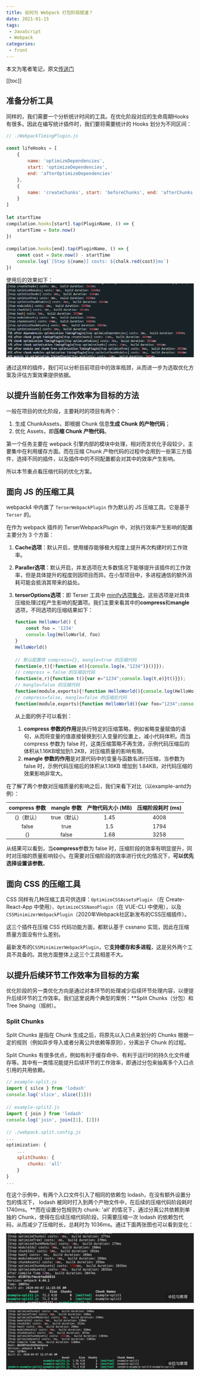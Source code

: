 ```yaml
---
title: 如何为 Webpack 打包阶段提速？
date: 2021-01-15
tags:
 - JavaScript
 - Webpack
categories:
 - front
---
```

本文为笔者笔记，原文[传送门](https://kaiwu.lagou.com/course/courseInfo.htm?courseId=416#/detail/pc?id=4426)

[[toc]]

## 准备分析工具
同样的，我们需要一个分析统计时间的工具。在优化阶段对应的生命周期Hooks有很多。因此在编写统计插件时，我们要将需要统计的 Hooks 划分为不同区间：

```js
// ./WebpackTimingPlugin.js

const lifeHooks = [
    {
        name: 'optimizeDependencies',
        start: 'optimizeDependencies',
        end: 'afterOptimizeDependencies'
    },
    {
        name: 'createChunks', start: 'beforeChunks', end: 'afterChunks'
    }
]

let startTime
compilation.hooks[start].tap(PluginName, () => {
    startTime = Date.now()
})

compilation.hooks[end].tap(PluginName, () => {
    const cost = Date.now() - startTime
    console.log(`[Step ${name}] costs: ${chalk.red(cost)}ms`)
})
```

使用后的效果如下：
![](../imgs/webpack_tongji.png)

通过这样的插件，我们可以分析目前项目中的效率瓶颈，从而进一步为选取优化方案及评估方案效果提供依据。

## 以提升当前任务工作效率为目标的方法
一般在项目的优化阶段，主要耗时的项目有两个：
1. 生成 ChunkAssets，即根据 Chunk 信息**生成 Chunk 的产物代码**；
2. 优化 Assets，即**压缩 Chunk 产物代码**。

第一个任务主要在 webpack 引擎内部的模块中处理，相对而言优化手段较少，主要集中在利用缓存方面。而在压缩 Chunk 产物代码的过程中会用到一些第三方插件，选择不同的插件，以及插件中的不同配置都会对其中的效率产生影响。

所以本节重点看压缩代码的优化方案。

## 面向 JS 的压缩工具

webpack4 中内置了 `TerserWebpackPlugin` 作为默认的 JS 压缩工具。它是基于 `Terser` 的。

在作为 webpack 插件的 TerserWebpackPlugin 中，对执行效率产生影响的配置主要分为 3 个方面：

1. **Cache选项**：默认开启，使用缓存能够极大程度上提升再次构建时的工作效率。

2. **Paraller选项**：默认开启，并发选项在大多数情况下能够提升该插件的工作效率，但是具体提升的程度则因项目而异。在小型项目中，多进程通信的额外消耗可能会抵消其带来的益处。

3. **terserOptions选项**：即 Terser 工具中 [minify选项集合](https://github.com/terser/terser#minify-options)。这些选项是对具体压缩处理过程产生影响的配置项。我们主要来看其中的**compress**和**mangle**选项，不同选项的压缩结果如下：

   ```js
   function HelloWorld() {
       const foo = '1234'
       console.log(HelloWorld, foo)
   }
   HelloWorld()
   
   // 默认配置项 compress={}, mangle=true 的压缩代码
   function(e,t){!function e(){console.log(e,"1234")}()}});
   // compress = false 的压缩后代码
   function(e,r){function t(){var e="1234";console.log(t,e)}t()}});
   // mangle=false 的压缩代码
   function(module,exports){!function HelloWorld(){console.log(HelloWorld,"1234")}()}});
   // compress=false, mangle=false 的压缩后代码
   function(module,exports){function HelloWorld(){var foo="1234";console.log(HelloWorld,foo)}HelloWorld()}});
   ```

   从上面的例子可以看到：

   1. **compress 参数的作用**是执行特定的压缩策略，例如省略变量赋值的语句，从而将变量的值直接替换到引入变量的位置上，减小代码体积。而当 compress 参数为 false 时，这类压缩策略不再生效，示例代码压缩后的体积从1.16KB增加到1.2KB，对压缩质量的影响有限。
   2. **mangle 参数的作用**是对源代码中的变量与函数名进行压缩，当参数为 false 时，示例代码压缩后的体积从1.16KB 增加到 1.84KB，对代码压缩的效果影响非常大。

在了解了两个参数对压缩质量的影响之后，我们来看下对比（以example-antd为例）：

| compress 参数 | mangle 参数  | 产物代码大小 (MB) | 压缩阶段耗时 (ms) |
| :-----------: | :----------: | :---------------: | :---------------: |
|  {}（默认）   | true（默认） |       1.45        |       4008        |
|     false     |     true     |        1.5        |       1794        |
|      {}       |    false     |       1.68        |       3258        |

从结果可以看到，当**compress**参数为 false 时，压缩阶段的效率有明显提升，同时对压缩的质量影响较小。在需要对压缩阶段的效率进行优化的情况下，**可以优先选择设置该参数**。

## 面向 CSS 的压缩工具

CSS 同样有几种压缩工具可供选择：`OptimizeCSSAssetsPlugin` （在 Create-React-App 中使用）、`OptimizeCSSNanoPlugin`（在 VUE-CLI 中使用），以及`CSSMinimizerWebpackPlugin`（2020年Webpack社区新发布的CSS压缩插件）。

这三个插件在压缩 CSS 代码功能方面，都默认基于 cssnano 实现，因此在压缩质量方面没有什么差别。

最新发布的`CSSMinimizerWebpackPlugin`，它**支持缓存和多进程**，这是另外两个工具不具备的。其他方面整体上这三个工具相差不大。

## 以提升后续环节工作效率为目标的方案

优化阶段的另一类优化方向是通过对本环节的处理减少后续环节处理内容，以便提升后续环节的工作效率。我们这里说两个典型的案例：**Split Chunks（分包）和 Tree Shaing（摇树）。

### Split Chunks

Split Chunks 是指在 Chunk 生成之后，将原先以入口点来划分的 Chunks 根据一定的规则（例如异步导入或者分离公共依赖等原则），分离出子 Chunk 的过程。

Split Chunks 有很多优点，例如有利于缓存命中、有利于运行时的持久化文件缓存等。其中有一类情况能提升后续环节的工作效率，即通过分包来抽离多个入口点引用的共用依赖。

```js
// example-split.js
import { silce } from 'lodash'
console.log('slice', slice([1]))

// example-split2.js
import { join } from 'lodash'
console.log('join', join([1], [2]))

// ./webpack.split.config.js
...
optimization: {
    ...
    splitChunks: {
        chunks: 'all'
    }
}
...
```

在这个示例中，有两个入口文件引入了相同的依赖包 lodash，在没有额外设置分包的情况下， lodash 被同时打入到两个产物文件中，在后续的压缩代码阶段耗时 1740ms。**而在设置分包规则为 chunk: 'all' 的情况下，通过分离公共依赖到单独的 Chunk，使得在后续压缩代码阶段，只需要压缩一次 lodash 的依赖包代码，从而减少了压缩时长，总耗时为 1036ms。通过下面两张图也可以看到变化：

![](../imgs/webpack_no_split.png)

![](../imgs/webpack_has_split.png)



